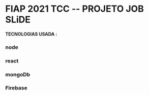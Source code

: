 # FIAP 2021 TCC -- PROJETO JOB SLiDE 



#### TECNOLOGIAS USADA :

### node 
### react
### mongoDb
### Firebase
